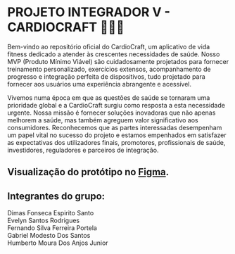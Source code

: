 # PROJETO INTEGRADOR V - CARDIOCRAFT 🏋🏻‍♀️

Bem-vindo ao repositório oficial do CardioCraft, um aplicativo de vida fitness dedicado a atender às crescentes necessidades de saúde. Nosso MVP (Produto Mínimo Viável) são cuidadosamente projetados para fornecer treinamento personalizado, exercícios extensos, acompanhamento de progresso e integração perfeita de dispositivos, tudo projetado para fornecer aos usuários uma experiência abrangente e acessível.

Vivemos numa época em que as questões de saúde se tornaram uma prioridade global e a CardioCraft surgiu como resposta a esta necessidade urgente. Nossa missão é fornecer soluções inovadoras que não apenas melhorem a saúde, mas também agreguem valor significativo aos consumidores. 
Reconhecemos que as partes interessadas desempenham um papel vital no sucesso do projeto e estamos empenhados em satisfazer as expectativas dos utilizadores finais, promotores, profissionais de saúde, investidores, reguladores e parceiros de integração.

## Visualização do protótipo no [Figma](https://www.figma.com/file/c1uPVMiEie8rYP9dOVcFh7/PROJETO-INTEGRADOR-V.CARDIOCRAFT-(Community)?type=design&node-id=0-1&mode=design&t=ThiWB9AAwUBIufhQ-0).

## Integrantes do grupo:
Dimas Fonseca Espirito Santo <br>
Evelyn Santos Rodrigues <br>
Fernando Silva Ferreira Portela <br>
Gabriel Modesto Dos Santos <br>
Humberto Moura Dos Anjos Junior <br>
